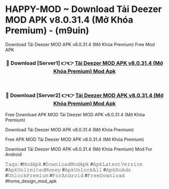 # HAPPY-MOD ~ Download Tải Deezer MOD APK v8.0.31.4 (Mở Khóa Premium) - (m9uin)
Download Tải Deezer MOD APK v8.0.31.4 (Mở Khóa Premium) Free Mod APK

<div align="center">
<h3>🔴 Download [Server1] 👉👉 <a href="https://apk-comot.site?title=Tải_Deezer_MOD_APK_v8.0.31.4_(Mở_Khóa_Premium)">Tải Deezer MOD APK v8.0.31.4 (Mở Khóa Premium) Mod Apk</a></h3><br>

<h3>🔴 Download [Server2] 👉👉 <a href="https://apk-comot.site?title=Tải_Deezer_MOD_APK_v8.0.31.4_(Mở_Khóa_Premium)">Tải Deezer MOD APK v8.0.31.4 (Mở Khóa Premium) Mod Apk</a></h3>
</div>


Free Download APK MOD Tải Deezer MOD APK v8.0.31.4 (Mở Khóa Premium)

Download Tải Deezer MOD APK v8.0.31.4 (Mở Khóa Premium) 

Free APK MOD Tải Deezer MOD APK v8.0.31.4 (Mở Khóa Premium) 

Download Tải Deezer MOD APK v8.0.31.4 (Mở Khóa Premium) Mod For Android

𝚃𝚊𝚐𝚜: #𝙼𝚘𝚍𝙰𝚙𝚔 #𝙳𝚘𝚠𝚗𝚕𝚘𝚊𝚍𝙼𝚘𝚍𝙰𝚙𝚔 #𝙰𝚙𝚔𝙻𝚊𝚝𝚎𝚜𝚝𝚅𝚎𝚛𝚜𝚒𝚘𝚗 #𝙰𝚙𝚔𝚄𝚗𝚕𝚒𝚖𝚒𝚝𝚎𝚍𝙼𝚘𝚗𝚎𝚢 #𝙰𝚙𝚔𝚄𝚗𝚕𝚘𝚌𝚔𝙰𝚕𝚕 #𝙰𝚙𝚔𝙽𝚘𝙰𝚍𝚜 #𝚄𝚗𝚕𝚘𝚌𝚔𝙿𝚛𝚎𝚖𝚒𝚞𝚖 #𝙵𝚘𝚛𝙰𝚗𝚍𝚛𝚘𝚒𝚍 #𝙵𝚛𝚎𝚎𝙳𝚘𝚠𝚗𝚕𝚘𝚊𝚍 #home_design_mod_apk